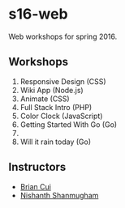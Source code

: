 # s16-web

Web workshops for spring 2016.

## Workshops

1. Responsive Design (CSS)
2. Wiki App (Node.js)
3. Animate (CSS)
4. Full Stack Intro (PHP)
5. Color Clock (JavaScript)
6. Getting Started With Go (Go)
7. 
8. Will it rain today (Go)

## Instructors

* [Brian Cui](https://github.com/analytalica)
* [Nishanth Shanmugham](https://github.com/nishanths)
